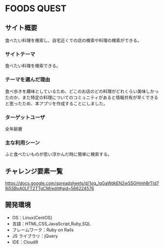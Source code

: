 # FOODS QUEST

## サイト概要

食べたい料理を検索し、自宅近くでの店の検索や料理の検索ができる。

### サイトテーマ

食べたい料理を検索できる。

### テーマを選んだ理由

食べ歩きを趣味としているため、どこのお店のどの料理がどれくらい美味しかったのか、また特定の料理についてのコミュニティがあると情報共有が早くできると思ったため、本アプリを作成することにしました。

### ターゲットユーザ

全年齢層

### 主な利用シーン

ふと食べたいものが思い浮かんだ時に簡単に検索する。

## チャレンジ要素一覧

https://docs.google.com/spreadsheets/d/1oq_lgGaWdkEN2w5SGHmh8rTId79i5SBxA0LFT2TTgCM/edit#gid=566224576

## 開発環境

- OS：Linux(CentOS)
- 言語：HTML,CSS,JavaScript,Ruby,SQL
- フレームワーク：Ruby on Rails
- JS ライブラリ：jQuery
- IDE：Cloud9

